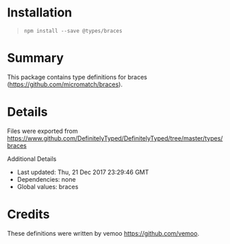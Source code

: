 # Installation
> `npm install --save @types/braces`

# Summary
This package contains type definitions for braces (https://github.com/micromatch/braces).

# Details
Files were exported from https://www.github.com/DefinitelyTyped/DefinitelyTyped/tree/master/types/braces

Additional Details
 * Last updated: Thu, 21 Dec 2017 23:29:46 GMT
 * Dependencies: none
 * Global values: braces

# Credits
These definitions were written by vemoo <https://github.com/vemoo>.
